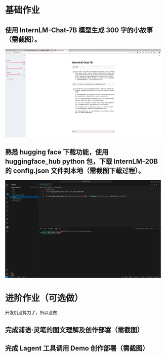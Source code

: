 # 基础作业

## 使用 InternLM-Chat-7B 模型生成 300 字的小故事（需截图）。
<img src="../../img/2-1.png">

## 熟悉 hugging face 下载功能，使用 huggingface_hub python 包，下载 InternLM-20B 的 config.json 文件到本地（需截图下载过程）。

<img alt="img.png" src="../../img/2-2.png"/>

# 进阶作业（可选做）
开发机没算力了，所以没做
## 完成浦语·灵笔的图文理解及创作部署（需截图）
## 完成 Lagent 工具调用 Demo 创作部署（需截图）